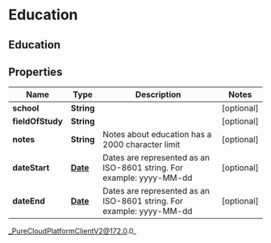 # Education

## Education

## Properties

|Name | Type | Description | Notes|
|------------ | ------------- | ------------- | -------------|
| **school** | **String** |  | [optional] |
| **fieldOfStudy** | **String** |  | [optional] |
| **notes** | **String** | Notes about education has a 2000 character limit | [optional] |
| **dateStart** | [**Date**](Date) | Dates are represented as an ISO-8601 string. For example: yyyy-MM-dd | [optional] |
| **dateEnd** | [**Date**](Date) | Dates are represented as an ISO-8601 string. For example: yyyy-MM-dd | [optional] |



_PureCloudPlatformClientV2@172.0.0_
